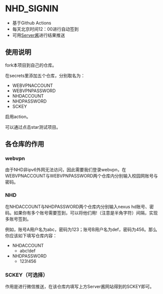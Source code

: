 # NHD_SIGNIN

- 基于Github Actions
- 每天北京时间12：00进行自动签到
- 可用[Server酱](https://sc.ftqq.com/)进行结果推送

## 使用说明

fork本项目到自己的仓库。

在secrets里添加五个仓库，分别取名为：
- WEBVPNACCOUNT
- WEBVPNPASSWORD
- NHDACCOUNT
- NHDPASSWORD
- SCKEY

启用action。

可以通过点击star测试项目。

## 各仓库的作用

### webvpn

由于NHD非ipv6外网无法访问，因此需要我们登录webvpn，在WEBVPNACCOUNT与WEBVPNPASSWORD两个仓库内分别输入校园网账号与密码。

### NHD

在NHDACCOUNT与NHDPASSWORD两个仓库内分别输入nexus hd账号、密码。如果你有多个账号需要签到，可以将他们用!（注意是半角字符）间隔，实现多账号签到。

例如，账号A用户名为abc，密码为123；账号B用户名为def，密码为456。那么你应该如下填写仓库内容：
- NHDACCOUNT
  - abc!def
- NHDPASSWORD
  - 123!456

### SCKEY（可选择）

作用是进行微信推送，在该仓库内填写上方Server酱网站得到的SCKEY即可。
